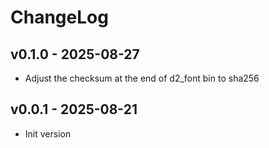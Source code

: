 # ChangeLog

## v0.1.0 - 2025-08-27

* Adjust the checksum at the end of d2_font bin to sha256

## v0.0.1 - 2025-08-21

* Init version